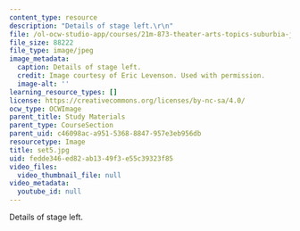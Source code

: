 ```yaml
---
content_type: resource
description: "Details of stage left.\r\n"
file: /ol-ocw-studio-app/courses/21m-873-theater-arts-topics-suburbia-january-iap-2008/fedde346ed82ab1349f3e55c39323f85_set5.jpg
file_size: 88222
file_type: image/jpeg
image_metadata:
  caption: Details of stage left.
  credit: Image courtesy of Eric Levenson. Used with permission.
  image-alt: ''
learning_resource_types: []
license: https://creativecommons.org/licenses/by-nc-sa/4.0/
ocw_type: OCWImage
parent_title: Study Materials
parent_type: CourseSection
parent_uid: c46098ac-a951-5368-8847-957e3eb956db
resourcetype: Image
title: set5.jpg
uid: fedde346-ed82-ab13-49f3-e55c39323f85
video_files:
  video_thumbnail_file: null
video_metadata:
  youtube_id: null
---
```

Details of stage left.
